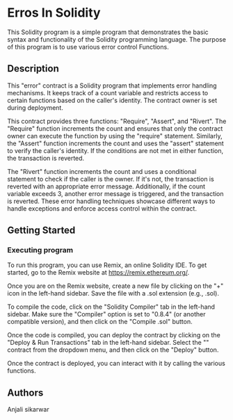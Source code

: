 # Erros In Solidity

This Solidity program is a simple  program that demonstrates the basic syntax and functionality of the Solidity programming language. The purpose of this program is to use various error control Functions.

## Description

This "error" contract is a Solidity program that implements error handling mechanisms. It keeps track of a count variable and restricts access to certain functions based on the caller's identity. The contract owner is set during deployment.

This contract provides three functions: "Require", "Assert", and "Rivert". The "Require" function increments the count and ensures that only the contract owner can execute the function by using the "require" statement. Similarly, the "Assert" function increments the count and uses the "assert" statement to verify the caller's identity. If the conditions are not met in either function, the transaction is reverted.

The "Rivert" function increments the count and uses a conditional statement to check if the caller is the owner. If it's not, the transaction is reverted with an appropriate error message. Additionally, if the count variable exceeds 3, another error message is triggered, and the transaction is reverted. These error handling techniques showcase different ways to handle exceptions and enforce access control within the contract.

## Getting Started

### Executing program

To run this program, you can use Remix, an online Solidity IDE. To get started, go to the Remix website at https://remix.ethereum.org/.

Once you are on the Remix website, create a new file by clicking on the "+" icon in the left-hand sidebar. Save the file with a .sol extension (e.g., <YourFileNameHere>.sol). 

To compile the code, click on the "Solidity Compiler" tab in the left-hand sidebar. Make sure the "Compiler" option is set to "0.8.4" (or another compatible version), and then click on the "Compile <YourFileNameHere>.sol" button.

Once the code is compiled, you can deploy the contract by clicking on the "Deploy & Run Transactions" tab in the left-hand sidebar. Select the "<YourFileNameHere>" contract from the dropdown menu, and then click on the "Deploy" button.

Once the contract is deployed, you can interact with it by calling the  various functions.

## Authors

Anjali sikarwar
